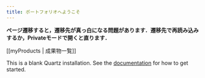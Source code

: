 ```yaml
---
title: ポートフォリオへようこそ
---
```


**ページ遷移すると，遷移先が真っ白になる問題があります．遷移先で再読み込みするか，Privateモードで開くと直ります．**

[[myProducts | 成果物一覧]]

This is a blank Quartz installation.
See the [documentation](https://quartz.jzhao.xyz) for how to get started.

